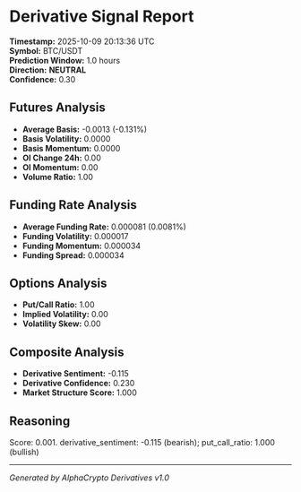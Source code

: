 # Derivative Signal Report

**Timestamp:** 2025-10-09 20:13:36 UTC  
**Symbol:** BTC/USDT  
**Prediction Window:** 1.0 hours  
**Direction:** **NEUTRAL**  
**Confidence:** 0.30

## Futures Analysis
- **Average Basis:** -0.0013 (-0.131%)
- **Basis Volatility:** 0.0000
- **Basis Momentum:** 0.0000
- **OI Change 24h:** 0.00
- **OI Momentum:** 0.00
- **Volume Ratio:** 1.00

## Funding Rate Analysis
- **Average Funding Rate:** 0.000081 (0.0081%)
- **Funding Volatility:** 0.000017
- **Funding Momentum:** 0.000034
- **Funding Spread:** 0.000034

## Options Analysis
- **Put/Call Ratio:** 1.00
- **Implied Volatility:** 0.00
- **Volatility Skew:** 0.00

## Composite Analysis
- **Derivative Sentiment:** -0.115
- **Derivative Confidence:** 0.230
- **Market Structure Score:** 1.000

## Reasoning
Score: 0.001. derivative_sentiment: -0.115 (bearish); put_call_ratio: 1.000 (bullish)

---
*Generated by AlphaCrypto Derivatives v1.0*
